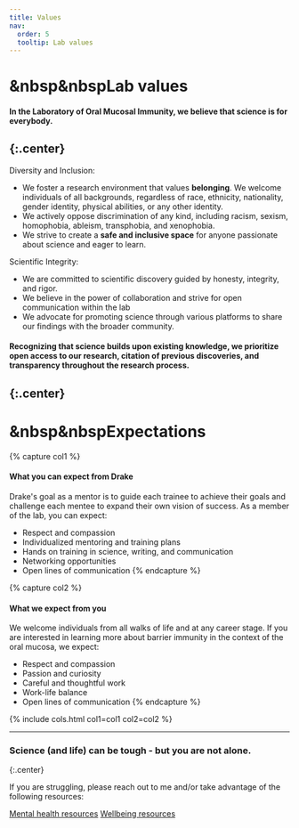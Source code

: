 ```yaml
---
title: Values
nav:
  order: 5
  tooltip: Lab values
---
```


# <i class="fas fa-hands-helping"></i>&nbsp&nbspLab values

#### In the Laboratory of Oral Mucosal Immunity, we believe that science is for everybody.
{:.center}
---

Diversity and Inclusion:
- We foster a research environment that values **belonging**. We welcome individuals of all backgrounds, regardless of race, ethnicity, nationality, gender identity, physical abilities, or any other identity.
- We actively oppose discrimination of any kind, including racism, sexism, homophobia, ableism, transphobia, and xenophobia.
- We strive to create a **safe and inclusive space** for anyone passionate about science and eager to learn.

Scientific Integrity:
- We are committed to scientific discovery guided by honesty, integrity, and rigor.
- We believe in the power of collaboration and strive for open communication within the lab
- We advocate for promoting science through various platforms to share our findings with the broader community.

#### Recognizing that science builds upon existing knowledge, we prioritize open access to our research, citation of previous discoveries, and transparency throughout the research process. 
{:.center}
---

# <i class="fa-solid fa-hand-holding-heart"></i>&nbsp&nbspExpectations

{% capture col1 %}
#### What you can expect from Drake
Drake's goal as a mentor is to guide each trainee to achieve their goals and challenge each mentee to expand their own vision of success. As a member of the lab, you can expect:
- Respect and compassion
- Individualized mentoring and training plans
- Hands on training in science, writing, and communication
- Networking opportunities
- Open lines of communication
{% endcapture %}

{% capture col2 %}
#### What we expect from you
We welcome individuals from all walks of life and at any career stage. If you are interested in learning more about barrier immunity in the context of the oral mucosa, we expect:
- Respect and compassion
- Passion and curiosity
- Careful and thoughtful work
- Work-life balance
- Open lines of communication
{% endcapture %}

{% 
  include cols.html
  col1=col1
  col2=col2
%}

---

### Science (and life) can be tough - but you are not alone.
{:.center}

If you are struggling, please reach out to me and/or take advantage of the following resources:

[Mental health resources](https://hr.umn.edu/Benefits/Mental-Health-Resources)
[Wellbeing resources](https://recwell.umn.edu/wellbeing)